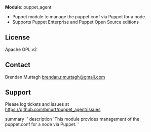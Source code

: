 **Module**: puppet_agent

* Puppet module to manage the puppet.conf via Puppet for a node. 
* Supports Puppet Enterprise and Puppet Open Source editions

License
-------

Apache GPL v2

Contact
-------

Brendan Murtagh <brendan.r.murtagh@gmail.com>

Support
-------

Please log tickets and issues at https://github.com/bmurt/puppet_agent/issues


summary ''
description 'This module provides management of the puppet.conf for a node via Puppet. '